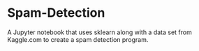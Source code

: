 # Spam-Detection
A Jupyter notebook that uses sklearn along with a data set from Kaggle.com to create a spam detection program.
